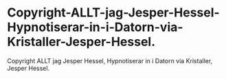 # Copyright-ALLT-jag-Jesper-Hessel-Hypnotiserar-in-i-Datorn-via-Kristaller-Jesper-Hessel.
Copyright ALLT jag Jesper Hessel, Hypnotiserar in i Datorn via Kristaller, Jesper Hessel.
